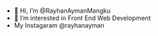 - 👋 Hi, I’m @RayhanAymanMangku
- 👀 I’m interested in Front End Web Development
- My Instagaram @rayhanayman
